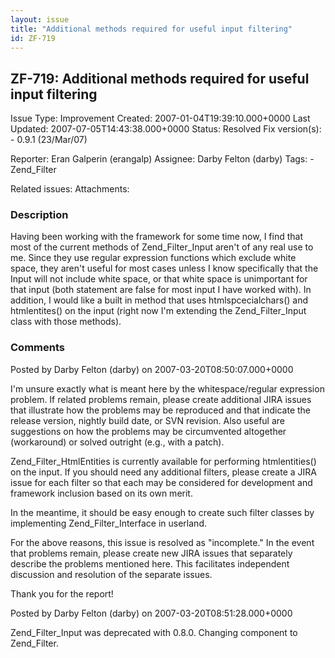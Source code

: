 ```yaml
---
layout: issue
title: "Additional methods required for useful input filtering"
id: ZF-719
---
```


ZF-719: Additional methods required for useful input filtering
--------------------------------------------------------------

 Issue Type: Improvement Created: 2007-01-04T19:39:10.000+0000 Last Updated: 2007-07-05T14:43:38.000+0000 Status: Resolved Fix version(s): - 0.9.1 (23/Mar/07)
 
 Reporter:  Eran Galperin (erangalp)  Assignee:  Darby Felton (darby)  Tags: - Zend\_Filter
 
 Related issues: 
 Attachments: 
### Description

Having been working with the framework for some time now, I find that most of the current methods of Zend\_Filter\_Input aren't of any real use to me. Since they use regular expression functions which exclude white space, they aren't useful for most cases unless I know specifically that the Input will not include white space, or that white space is unimportant for that input (both statement are false for most input I have worked with). In addition, I would like a built in method that uses htmlspcecialchars() and htmlentites() on the input (right now I'm extending the Zend\_Filter\_Input class with those methods).

 

 

### Comments

Posted by Darby Felton (darby) on 2007-03-20T08:50:07.000+0000

I'm unsure exactly what is meant here by the whitespace/regular expression problem. If related problems remain, please create additional JIRA issues that illustrate how the problems may be reproduced and that indicate the release version, nightly build date, or SVN revision. Also useful are suggestions on how the problems may be circumvented altogether (workaround) or solved outright (e.g., with a patch).

Zend\_Filter\_HtmlEntities is currently available for performing htmlentities() on the input. If you should need any additional filters, please create a JIRA issue for each filter so that each may be considered for development and framework inclusion based on its own merit.

In the meantime, it should be easy enough to create such filter classes by implementing Zend\_Filter\_Interface in userland.

For the above reasons, this issue is resolved as "incomplete." In the event that problems remain, please create new JIRA issues that separately describe the problems mentioned here. This facilitates independent discussion and resolution of the separate issues.

Thank you for the report!

 

 

Posted by Darby Felton (darby) on 2007-03-20T08:51:28.000+0000

Zend\_Filter\_Input was deprecated with 0.8.0. Changing component to Zend\_Filter.

 

 